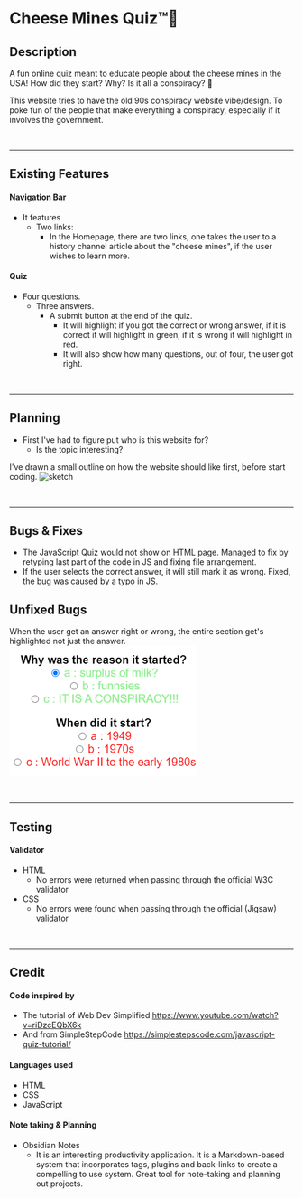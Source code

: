 # Cheese Mines Quiz™🧀

## Description

A fun online quiz meant to educate people about the cheese mines in the USA! How did they start? Why? Is it all a conspiracy? 👀

This website tries to have the old 90s conspiracy website vibe/design. To poke fun of the people that make everything a conspiracy, especially if it involves the government.

<br>
<hr>

## Existing Features

#### Navigation Bar

- It features
  - Two links:
    - In the Homepage, there are two links, one takes the user to a history channel article about the "cheese mines", if the user wishes to learn more.
  ![]()

#### Quiz

- Four questions.
  - Three answers.
    - A submit button at the end of the quiz.
      - It will highlight if you got the correct or wrong answer, if it is correct it will highlight in green, if it is wrong it will highlight in red.
      - It will also show how many questions, out of four, the user got right.
![]()

<br>
<hr>

## Planning

- First I've had to figure put who is this website for?
  - Is the topic interesting?
    <br>

I've drawn a small outline on how the website should like first, before start coding.
![sketch](assets\media\sketch.jpg)

<br>
<hr>

## Bugs & Fixes

- The JavaScript Quiz would not show on HTML page.
Managed to fix by retyping last part of the code in JS and fixing file arrangement.
- If the user selects the correct answer, it will still mark it as wrong.
Fixed, the bug was caused by a typo in JS.

## Unfixed Bugs

When the user get an answer right or wrong, the entire section get's highlighted not just the answer.
![bug](assets\media\Screenshot(answerbug).png)

<br>
<hr>

## Testing

#### Validator

- HTML
  - No errors were returned when passing through the official W3C validator
- CSS
  - No errors were found when passing through the official (Jigsaw) validator

<br>
<hr>

## Credit



#### Code inspired by

- The tutorial of Web Dev Simplified <https://www.youtube.com/watch?v=riDzcEQbX6k>
- And from SimpleStepCode <https://simplestepscode.com/javascript-quiz-tutorial/>

#### Languages used

- HTML
- CSS
- JavaScript

#### Note taking & Planning

- Obsidian Notes
  - It is an interesting productivity application. It is a Markdown-based system that incorporates tags, plugins and back-links to create a compelling to use system. Great tool for note-taking and planning out projects. 
